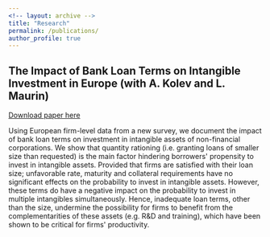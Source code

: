 ```yaml
---
<!-- layout: archive -->
title: "Research"
permalink: /publications/
author_profile: true
---
```


<!-- {% if author.googlescholar %}
  You can also find my articles on <u><a href="{{author.googlescholar}}">my Google Scholar profile</a>.</u>
{% endif %}

{% include base_path %}

{% for post in site.publications reversed %}
  {% include archive-single.html %}
{% endfor %}
 -->

<!-- ## Mandatory Central Clearing and Banks' Use of Interest Rate Derivatives (with [S. Daudignon](https://www.parisschoolofeconomics.eu/en/daudignon-sandra/))

 In this paper we investigate the impact of the US central clearing requirement on banks' use of interest rate derivatives. We document that despite the mandatory clearing of interest rate swaps, there is still a significant share of end-user banks with a limited clearing activity, several years after the implementation of the reform. We show this stems from the fact that these institutions substituted mandated instruments, i.e. swaps, with over-the-counter interest rate options, which are not yet mandated to be centrally cleared. We also provide evidence that the subsequent introduction of relatively tighter capital requirements for uncleared products through Basel III did not translate into comparatively higher capital charges for banks that rebalanced their portfolio. These results suggest that for a significant number of institutions, the post-crisis reform package does not provide a cost incentive to move towards central clearing yet. -->
 
## The Impact of Bank Loan Terms on Intangible Investment in Europe (with A. Kolev and L. Maurin)


[Download paper here](http://matthieusegol.github.io/files/Segol_Kolev_Maurin_2020.pdf)

Using European firm-level data from a new survey, we document the impact of bank loan terms on investment in intangible assets of non-financial corporations. We show that quantity rationing (i.e. granting loans of smaller size than requested) is the main factor hindering borrowers' propensity to invest in intangible assets. Provided that firms are satisfied with their loan size; unfavorable rate, maturity and collateral requirements have no significant effects on the probability to invest in intangible assets. However, these terms do have a negative impact on the probability to invest in multiple intangibles simultaneously. Hence, inadequate loan terms, other than the size, undermine the possibility for firms to benefit from the complementarities of these assets (e.g. R\&D and training), which have been shown to be critical for firms' productivity.


<!-- 
## Asset Prices with Ambiguity Aversion and Collateral Constraint

This paper studies the impact of an occasionally binding collateral constraint on
asset prices when agents have heterogeneous ambiguity aversion. The results show
that the constraint can lead to lower stock return volatility, suggesting a possible stabilizing
effect of tighter financial regulations when market participants are concerned
about ambiguity. Simulations also suggest that a binding constraint can speed up the
disappearance of ambiguity-averse agents by leading them to have more pessimistic
beliefs and to save relatively less. Through this channel, the constraint can contribute
to reduced asset mispricing in the long run. -->
